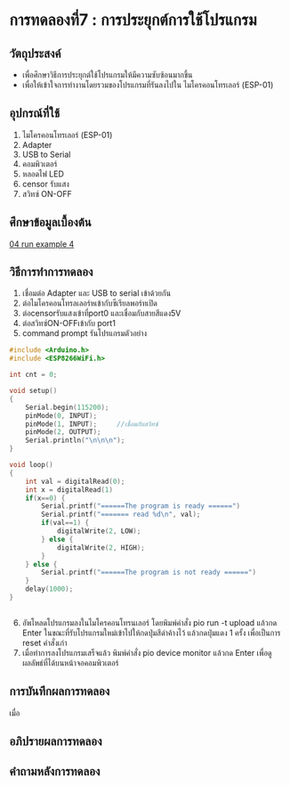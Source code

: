 # การทดลองที่7 : การประยุกต์การใช้โปรแกรม

## วัตถุประสงค์
* เพื่อศึกษาวิธีการประยุกต์ใช้โปรแกรมให้มีความซับซ้อนมากขึ้น
* เพื่อให้เข้าใจการทำงานโดยรวมของโปรแกรมที่รันลงไปใน ไมโครคอนโทรเลอร์ (ESP-01)


## อุปกรณ์ที่ใช้
1. ไมโครคอนโทรเลอร์ (ESP-01)
2. Adapter
3. USB to Serial
4. คอมพิวเตอร์
5. หลอดไฟ LED
6. censor รับแสง
7. สวิทซ์ ON-OFF


## ศึกษาข้อมูลเบื้องต้น
[04 run example 4](https://www.youtube.com/watch?v=nFqoZT26U5k&t=88s)


## วิธีการทำการทดลอง
1. เชื่อมต่อ Adapter และ USB to serial เข้าด้วยกัน
2. ต่อไมโครคอนโทรลเลอร์หเข้ากับซีเรียลพอร์ทเปิด 
3. ต่อcensorรับแสงเข้าที่port0 และเชื่อมกับสายสีแดง5V
4. ต่อสวิทซ์ON-OFFเข้ากับ port1
5. command prompt รันโปรแกรมตัวอย่าง
```c
#include <Arduino.h>
#include <ESP8266WiFi.h>

int cnt = 0;

void setup()
{
	Serial.begin(115200);
	pinMode(0, INPUT);
	pinMode(1, INPUT);     //เชื่อมกับสวิทซ์
	pinMode(2, OUTPUT);
	Serial.println("\n\n\n");
}

void loop()
{
	int val = digitalRead(0);
	int x = digitalRead(1)
	if(x==0) {
		Serial.printf("======The program is ready ======")
		Serial.printf("======= read %d\n", val);
		if(val==1) {
			digitalWrite(2, LOW);
		} else {
			digitalWrite(2, HIGH);
		}
	} else {
		Serial.printf("======The program is not ready ======")
	}
	delay(1000);
}
	
```
6. อัพโหลดโปรแกรมลงในไมโครคอนโทรนเลอร์ โดยพิมพ์คำสั่ง pio run -t upload แล้วกด Enter ในขณะที่รับโปรแกรมใหม่เข้าไปให้กดปุ่มสีดำค้างไว้ แล้วกดปุ่มแดง 1 ครั้ง เพื่อเป็นการ reset คำสั่งเก่า
7. เมื่อทำการลงโปรแกรมเสร็จแล้ว พิมพ์คำสั่ง pio device monitor แล้วกด Enter เพื่อดูผลลัพธ์ที่ได้บนหน้าจอคอมพิวเตอร์



## การบันทึกผลการทดลอง
เมื่อ

## อภิปรายผลการทดลอง

## คำถามหลังการทดลอง
